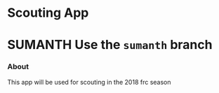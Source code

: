# Scouting App

# SUMANTH Use the `sumanth` branch

### About
This app will be used for scouting in the 2018 frc season
